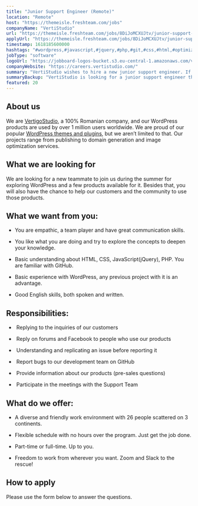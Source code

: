 ```yaml
---
title: "Junior Support Engineer (Remote)"
location: "Remote"
host: "https://themeisle.freshteam.com/jobs"
companyName: "VertiStudio"
url: "https://themeisle.freshteam.com/jobs/8DiJoMCXUJtv/junior-support-engineer-remote"
applyUrl: "https://themeisle.freshteam.com/jobs/8DiJoMCXUJtv/junior-support-engineer-remote#applicant-form"
timestamp: 1618185600000
hashtags: "#wordpress,#javascript,#jquery,#php,#git,#css,#html,#optimization,#English"
jobType: "software"
logoUrl: "https://jobboard-logos-bucket.s3.eu-central-1.amazonaws.com/vertistudio"
companyWebsite: "https://careers.vertistudio.com/"
summary: "VertiStudio wishes to hire a new junior support engineer. If you have basic experience with WordPress, any previous project with it is an advantage, consider applying."
summaryBackup: "VertiStudio is looking for a junior support engineer that has experience in: #wordpress, #javascript, #jquery."
featured: 20
---
```


## About us

We are [VertigoStudio](https://vertistudio.com/), a 100% Romanian company, and our WordPress products are used by over 1 million users worldwide. We are proud of our popular [WordPress themes and plugins](https://themeisle.com/), but we aren’t limited to that. Our projects range from publishing to domain generation and image optimization services. 

## What we are looking for

We are looking for a new teammate to join us during the summer for exploring WordPress and a few products available for it. Besides that, you will also have the chance to help our customers and the community to use those products.

## What we want from you:

*   You are empathic, a team player and have great communication skills.
    
*   You like what you are doing and try to explore the concepts to deepen your knowledge.
    
*   Basic understanding about HTML, CSS, JavaScript(jQuery), PHP. You are familiar with GitHub.
    
*   Basic experience with WordPress, any previous project with it is an advantage.
    
*   Good English skills, both spoken and written.
    

## Responsibilities:

*    Replying to the inquiries of our customers
    
*    Reply on forums and Facebook to people who use our products
    
*    Understanding and replicating an issue before reporting it
    
*    Report bugs to our development team on GitHub
    
*    Provide information about our products (pre-sales questions)
    
*    Participate in the meetings with the Support Team
    

## What do we offer:

*   A diverse and friendly work environment with 26 people scattered on 3 continents.
    
*   Flexible schedule with no hours over the program. Just get the job done.
    
*   Part-time or full-time. Up to you. 
    
*   Freedom to work from wherever you want. Zoom and Slack to the rescue!  
    

## How to apply

Please use the form below to answer the questions.
